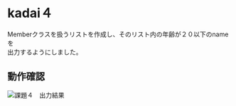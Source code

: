 # kadai４
Memberクラスを扱うリストを作成し、そのリスト内の年齢が２０以下のnameを　<br>
出力するようにしました。

## 動作確認

![課題４　出力結果](https://github.com/Masaki-0225/kadai4/assets/134192771/04c52410-ff27-4bbf-aec8-80288b49f6c5)


